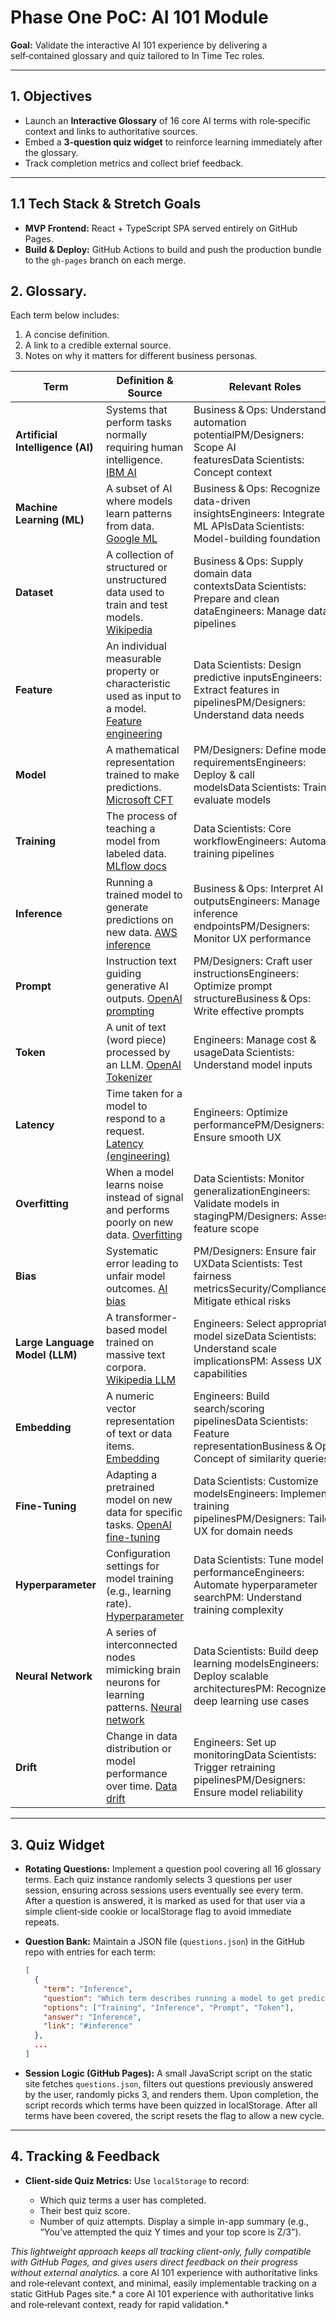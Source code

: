 # Phase One PoC: AI 101 Module

**Goal:** Validate the interactive AI 101 experience by delivering a self‑contained glossary and quiz tailored to In Time Tec roles.

---

## 1. Objectives

* Launch an **Interactive Glossary** of 16 core AI terms with role‑specific context and links to authoritative sources.
* Embed a **3‑question quiz widget** to reinforce learning immediately after the glossary.
* Track completion metrics and collect brief feedback.

---

## 1.1 Tech Stack & Stretch Goals

* **MVP Frontend:** React + TypeScript SPA served entirely on GitHub Pages.
* **Build & Deploy:** GitHub Actions to build and push the production bundle to the `gh-pages` branch on each merge.

## 2. Glossary.&#x20;

Each term below includes:

1. A concise definition.
2. A link to a credible external source.
3. Notes on why it matters for different business personas.

| Term                             | Definition & Source                                                                                                                                            | Relevant Roles                                                                                                                |
| -------------------------------- | -------------------------------------------------------------------------------------------------------------------------------------------------------------- | ----------------------------------------------------------------------------------------------------------------------------- |
| **Artificial Intelligence (AI)** | Systems that perform tasks normally requiring human intelligence. [IBM AI](https://www.ibm.com/topics/artificial-intelligence)                                 | Business & Ops: Understand automation potentialPM/Designers: Scope AI featuresData Scientists: Concept context                |
| **Machine Learning (ML)**        | A subset of AI where models learn patterns from data. [Google ML](https://cloud.google.com/learn/what-is-machine-learning)                                     | Business & Ops: Recognize data-driven insightsEngineers: Integrate ML APIsData Scientists: Model-building foundation          |
| **Dataset**                      | A collection of structured or unstructured data used to train and test models. [Wikipedia](https://en.wikipedia.org/wiki/Dataset)                              | Business & Ops: Supply domain data contextsData Scientists: Prepare and clean dataEngineers: Manage data pipelines            |
| **Feature**                      | An individual measurable property or characteristic used as input to a model. [Feature engineering](https://en.wikipedia.org/wiki/Feature_engineering)         | Data Scientists: Design predictive inputsEngineers: Extract features in pipelinesPM/Designers: Understand data needs          |
| **Model**                        | A mathematical representation trained to make predictions. [Microsoft CFT](https://learn.microsoft.com/azure/ai-fundamentals/what-are-models)                  | PM/Designers: Define model requirementsEngineers: Deploy & call modelsData Scientists: Train & evaluate models                |
| **Training**                     | The process of teaching a model from labeled data. [MLflow docs](https://mlflow.org/docs/latest/tracking.html)                                                 | Data Scientists: Core workflowEngineers: Automate training pipelines                                                          |
| **Inference**                    | Running a trained model to generate predictions on new data. [AWS inference](https://aws.amazon.com/machine-learning/what-is-inference/)                       | Business & Ops: Interpret AI outputsEngineers: Manage inference endpointsPM/Designers: Monitor UX performance                 |
| **Prompt**                       | Instruction text guiding generative AI outputs. [OpenAI prompting](https://platform.openai.com/docs/guides/prompting)                                          | PM/Designers: Craft user instructionsEngineers: Optimize prompt structureBusiness & Ops: Write effective prompts              |
| **Token**                        | A unit of text (word piece) processed by an LLM. [OpenAI Tokenizer](https://platform.openai.com/tokenizer)                                                     | Engineers: Manage cost & usageData Scientists: Understand model inputs                                                        |
| **Latency**                      | Time taken for a model to respond to a request. [Latency (engineering)](https://en.wikipedia.org/wiki/Latency_%28engineering%29)                               | Engineers: Optimize performancePM/Designers: Ensure smooth UX                                                                 |
| **Overfitting**                  | When a model learns noise instead of signal and performs poorly on new data. [Overfitting](https://en.wikipedia.org/wiki/Overfitting)                          | Data Scientists: Monitor generalizationEngineers: Validate models in stagingPM/Designers: Assess feature scope                |
| **Bias**                         | Systematic error leading to unfair model outcomes. [AI bias](https://en.wikipedia.org/wiki/Bias_in_machine_learning)                                           | PM/Designers: Ensure fair UXData Scientists: Test fairness metricsSecurity/Compliance: Mitigate ethical risks                 |
| **Large Language Model (LLM)**   | A transformer-based model trained on massive text corpora. [Wikipedia LLM](https://en.wikipedia.org/wiki/Large_language_model)                                 | Engineers: Select appropriate model sizeData Scientists: Understand scale implicationsPM: Assess UX capabilities              |
| **Embedding**                    | A numeric vector representation of text or data items. [Embedding](https://developers.google.com/machine-learning/crash-course/embeddings/what-are-embeddings) | Engineers: Build search/scoring pipelinesData Scientists: Feature representationBusiness & Ops: Concept of similarity queries |
| **Fine-Tuning**                  | Adapting a pretrained model on new data for specific tasks. [OpenAI fine-tuning](https://platform.openai.com/docs/guides/fine-tuning)                          | Data Scientists: Customize modelsEngineers: Implement training pipelinesPM/Designers: Tailor UX for domain needs              |
| **Hyperparameter**               | Configuration settings for model training (e.g., learning rate). [Hyperparameter](https://en.wikipedia.org/wiki/Hyperparameter_%28machine_learning%29)         | Data Scientists: Tune model performanceEngineers: Automate hyperparameter searchPM: Understand training complexity            |
| **Neural Network**               | A series of interconnected nodes mimicking brain neurons for learning patterns. [Neural network](https://en.wikipedia.org/wiki/Artificial_neural_network)      | Data Scientists: Build deep learning modelsEngineers: Deploy scalable architecturesPM: Recognize deep learning use cases      |
| **Drift**                        | Change in data distribution or model performance over time. [Data drift](https://evidently.ai/blog/detecting-data-drift)                                       | Engineers: Set up monitoringData Scientists: Trigger retraining pipelinesPM/Designers: Ensure model reliability               |

---

## 3. Quiz Widget

* **Rotating Questions:** Implement a question pool covering all 16 glossary terms. Each quiz instance randomly selects 3 questions per user session, ensuring across sessions users eventually see every term. After a question is answered, it is marked as used for that user via a simple client‑side cookie or localStorage flag to avoid immediate repeats.
* **Question Bank:** Maintain a JSON file (`questions.json`) in the GitHub repo with entries for each term:

  ```json
  [
    {
      "term": "Inference",
      "question": "Which term describes running a model to get predictions?",
      "options": ["Training", "Inference", "Prompt", "Token"],
      "answer": "Inference",
      "link": "#inference"
    },
    ...
  ]
  ```
* **Session Logic (GitHub Pages):** A small JavaScript script on the static site fetches `questions.json`, filters out questions previously answered by the user, randomly picks 3, and renders them. Upon completion, the script records which terms have been quizzed in localStorage. After all terms have been covered, the script resets the flag to allow a new cycle.

---

## 4. Tracking & Feedback

* **Client-side Quiz Metrics:** Use `localStorage` to record:

  * Which quiz terms a user has completed.
  * Their best quiz score.
  * Number of quiz attempts.
    Display a simple in-app summary (e.g., “You’ve attempted the quiz Y times and your top score is Z/3”).

*This lightweight approach keeps all tracking client-only, fully compatible with GitHub Pages, and gives users direct feedback on their progress without external analytics.* a core AI 101 experience with authoritative links and role‑relevant context, and minimal, easily implementable tracking on a static GitHub Pages site.\* a core AI 101 experience with authoritative links and role‑relevant context, ready for rapid validation.\*
